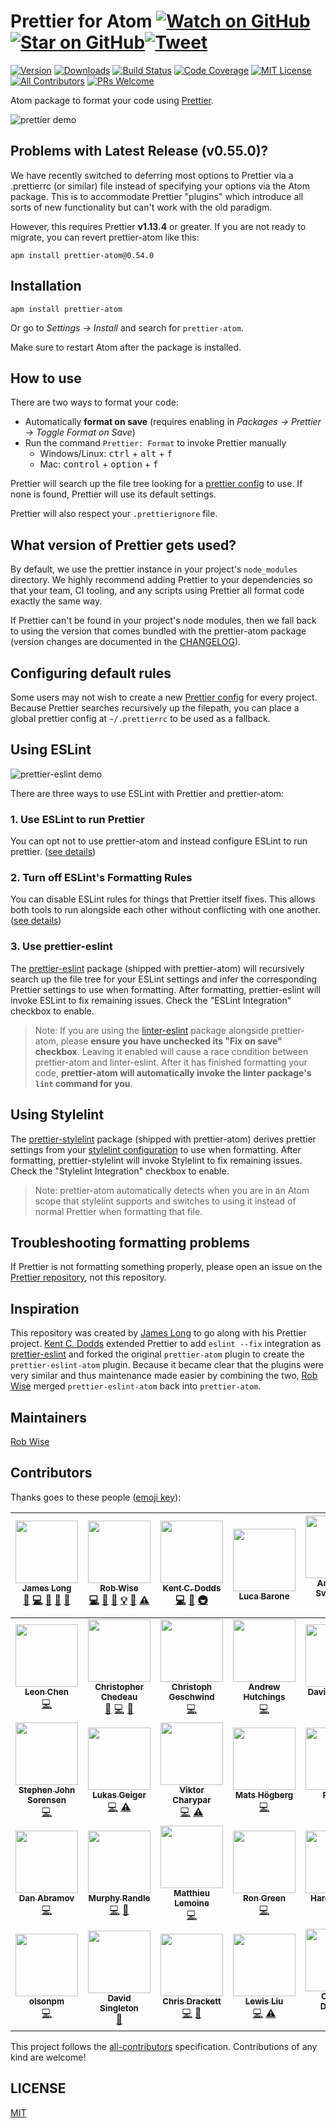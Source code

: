# Prettier for Atom [![Watch on GitHub][github-watch-badge]][github-watch][![Star on GitHub][github-star-badge]][github-star][![Tweet][twitter-badge]][twitter]

<!-- [![Dependencies][dependencyci-badge]][dependencyci] TODO: Add dependency CI! -->

<!-- [![Code of Conduct][coc-badge]][coc] -->

[![Version][version-badge]][package]
[![Downloads][downloads-badge]][package]
[![Build Status][build-badge]][build]
[![Code Coverage][coverage-badge]][coverage]
[![MIT License][license-badge]][license]
[![All Contributors][all-contributors-badge]](#contributors)
[![PRs Welcome][prs-badge]][prs]

Atom package to format your code using [Prettier](https://github.com/prettier/prettier).

![prettier demo](prettier-demo.gif)

## Problems with Latest Release (v0.55.0)?

We have recently switched to deferring most options to Prettier via a .prettierrc (or similar) file instead of specifying your options via the Atom package. This is to accommodate Prettier "plugins" which introduce all sorts of new functionality but can't work with the old paradigm.

However, this requires Prettier **v1.13.4** or greater. If you are not ready to migrate, you can revert prettier-atom like this:

```shell
apm install prettier-atom@0.54.0
```

## Installation

```
apm install prettier-atom
```

Or go to _Settings → Install_ and search for `prettier-atom`.

Make sure to restart Atom after the package is installed.

## How to use

There are two ways to format your code:

- Automatically **format on save** (requires enabling in _Packages → Prettier → Toggle Format on Save_)
- Run the command `Prettier: Format` to invoke Prettier manually
  - Windows/Linux: <kbd>ctrl</kbd> + <kbd>alt</kbd> + <kbd>f</kbd>
  - Mac: <kbd>control</kbd> + <kbd>option</kbd> + <kbd>f</kbd>

Prettier will search up the file tree looking for a [prettier config](https://prettier.io/docs/en/configuration.html) to use. If none is found, Prettier will use its default settings.

Prettier will also respect your `.prettierignore` file.

## What version of Prettier gets used?

By default, we use the prettier instance in your project's `node_modules` directory. We highly recommend adding Prettier to your dependencies so that your team, CI tooling, and any scripts using Prettier all format code exactly the same way.

If Prettier can't be found in your project's node modules, then
we fall back to using the version that comes bundled with the prettier-atom package (version changes are documented in the [CHANGELOG](./CHANGELOG.md)).

## Configuring default rules

Some users may not wish to create a new [Prettier config](https://prettier.io/docs/en/configuration.html) for every project. Because Prettier searches recursively up the filepath, you can place a global prettier config at `~/.prettierrc` to be used as a fallback.

## Using ESLint

![prettier-eslint demo][prettier-eslint-demo]

There are three ways to use ESLint with Prettier and prettier-atom:

### 1. Use ESLint to run Prettier

You can opt not to use prettier-atom and instead configure ESLint to run prettier. ([see details](https://prettier.io/docs/en/eslint.html#use-eslint-to-run-prettier))

### 2. Turn off ESLint's Formatting Rules

You can disable ESLint rules for things that Prettier itself fixes. This allows both tools to run alongside each other without conflicting with one another. ([see details](https://prettier.io/docs/en/eslint.html#turn-off-eslint-s-formatting-rules))

### 3. Use prettier-eslint

The [prettier-eslint][prettier-eslint] package (shipped with prettier-atom) will recursively search up the file tree for your ESLint settings and infer the corresponding Prettier settings to use when formatting. After formatting, prettier-eslint will invoke ESLint to fix remaining issues. Check the "ESLint Integration" checkbox to enable.

> Note: If you are using the [linter-eslint](https://github.com/AtomLinter/linter-eslint) package alongside prettier-atom, please **ensure you have unchecked its "Fix on save" checkbox**. Leaving it enabled will cause a race condition between prettier-atom and linter-eslint. After it has finished formatting your code, **prettier-atom will automatically invoke the linter package's `lint` command for you**.

## Using Stylelint

The [prettier-stylelint](https://github.com/hugomrdias/prettier-stylelint) package (shipped with prettier-atom) derives prettier settings from your [stylelint configuration](https://stylelint.io/user-guide/configuration/) to use when formatting. After formatting, prettier-stylelint will invoke Stylelint to fix remaining issues. Check the "Stylelint Integration" checkbox to enable.

> Note: prettier-atom automatically detects when you are in an Atom scope that stylelint supports and switches to using it instead of normal Prettier when formatting that file.

## Troubleshooting formatting problems

If Prettier is not formatting something properly, please open an issue on the [Prettier repository](https://github.com/prettier/prettier), not this repository.

## Inspiration

This repository was created by [James Long][james-long] to go along with his Prettier project. [Kent C. Dodds][kentcdodds] extended Prettier to add `eslint --fix` integration as [prettier-eslint][prettier-eslint] and forked the original `prettier-atom` plugin to create the `prettier-eslint-atom` plugin. Because it became clear that the plugins were very similar and thus maintenance made easier by combining the two, [Rob Wise][robwise] merged `prettier-eslint-atom` back into `prettier-atom`.

## Maintainers

[Rob Wise][robwise]

## Contributors

Thanks goes to these people ([emoji key][emojis]):

<!-- ALL-CONTRIBUTORS-LIST:START - Do not remove or modify this section -->
<!-- prettier-ignore -->
| [<img src="https://avatars.githubusercontent.com/u/17031?v=3" width="100px;"/><br /><sub><b>James Long</b></sub>](http://jlongster.com)<br />[💬](#question-jlongster "Answering Questions") [💻](https://github.com/prettier/prettier-atom/commits?author=jlongster "Code") [📖](https://github.com/prettier/prettier-atom/commits?author=jlongster "Documentation") [🔌](#plugin-jlongster "Plugin/utility libraries") [👀](#review-jlongster "Reviewed Pull Requests") | [<img src="https://avatars.githubusercontent.com/u/6173488?v=3" width="100px;"/><br /><sub><b>Rob Wise</b></sub>](https://robwise.github.io)<br />[💻](https://github.com/prettier/prettier-atom/commits?author=robwise "Code") [📖](https://github.com/prettier/prettier-atom/commits?author=robwise "Documentation") [💬](#question-robwise "Answering Questions") [💡](#example-robwise "Examples") [👀](#review-robwise "Reviewed Pull Requests") [⚠️](https://github.com/prettier/prettier-atom/commits?author=robwise "Tests") | [<img src="https://avatars.githubusercontent.com/u/1500684?v=3" width="100px;"/><br /><sub><b>Kent C. Dodds</b></sub>](https://kentcdodds.com)<br />[💻](https://github.com/prettier/prettier-atom/commits?author=kentcdodds "Code") [📖](https://github.com/prettier/prettier-atom/commits?author=kentcdodds "Documentation") [🚇](#infra-kentcdodds "Infrastructure (Hosting, Build-Tools, etc)") | [<img src="https://avatars.githubusercontent.com/u/1144075?v=3" width="100px;"/><br /><sub><b>Luca Barone</b></sub>](https://github.com/cloud-walker)<br /> | [<img src="https://avatars.githubusercontent.com/u/4514159?v=3" width="100px;"/><br /><sub><b>Arnar Þór Sveinsson</b></sub>](https://github.com/arnarthor)<br />[💻](https://github.com/prettier/prettier-atom/commits?author=arnarthor "Code") | [<img src="https://avatars.githubusercontent.com/u/131916?v=3" width="100px;"/><br /><sub><b>Adam Miskiewicz</b></sub>](http://www.adammiskiewicz.com/)<br />[💻](https://github.com/prettier/prettier-atom/commits?author=skevy "Code") | [<img src="https://avatars.githubusercontent.com/u/2685242?v=3" width="100px;"/><br /><sub><b>Ori Livni</b></sub>](http://www.orilivni.com)<br />[💻](https://github.com/prettier/prettier-atom/commits?author=oriSomething "Code") |
| :---: | :---: | :---: | :---: | :---: | :---: | :---: |
| [<img src="https://avatars.githubusercontent.com/u/6182852?v=3" width="100px;"/><br /><sub><b>Leon Chen</b></sub>](https://transcranial.github.io)<br />[💻](https://github.com/prettier/prettier-atom/commits?author=transcranial "Code") | [<img src="https://avatars.githubusercontent.com/u/197597?v=3" width="100px;"/><br /><sub><b>Christopher Chedeau</b></sub>](http://blog.vjeux.com/)<br />[💬](#question-vjeux "Answering Questions") [💻](https://github.com/prettier/prettier-atom/commits?author=vjeux "Code") [🔌](#plugin-vjeux "Plugin/utility libraries") | [<img src="https://avatars.githubusercontent.com/u/646693?v=3" width="100px;"/><br /><sub><b>Christoph Geschwind</b></sub>](http://christoph-geschwind.de)<br />[💻](https://github.com/prettier/prettier-atom/commits?author=1st8 "Code") | [<img src="https://avatars.githubusercontent.com/u/35026?v=3" width="100px;"/><br /><sub><b>Andrew Hutchings</b></sub>](https://andrewhutchings.com)<br />[💻](https://github.com/prettier/prettier-atom/commits?author=ahutchings "Code") | [<img src="https://avatars.githubusercontent.com/u/875591?v=3" width="100px;"/><br /><sub><b>David Schnurr</b></sub>](http://davidschnurr.com)<br />[💻](https://github.com/prettier/prettier-atom/commits?author=schnerd "Code") | [<img src="https://avatars.githubusercontent.com/u/484801?v=3" width="100px;"/><br /><sub><b>Ryan Cole</b></sub>](http://rycole.com/)<br />[💻](https://github.com/prettier/prettier-atom/commits?author=ryancole "Code") | [<img src="https://avatars0.githubusercontent.com/u/11488612?v=3" width="100px;"/><br /><sub><b>Dara Hak</b></sub>](https://github.com/darahak)<br />[💻](https://github.com/prettier/prettier-atom/commits?author=darahak "Code") [📖](https://github.com/prettier/prettier-atom/commits?author=darahak "Documentation") |
| [<img src="https://avatars3.githubusercontent.com/u/487068?v=3" width="100px;"/><br /><sub><b>Stephen John Sorensen</b></sub>](http://www.stephenjohnsorensen.com/)<br />[💻](https://github.com/prettier/prettier-atom/commits?author=spudly "Code") | [<img src="https://avatars2.githubusercontent.com/u/13285808?v=3" width="100px;"/><br /><sub><b>Lukas Geiger</b></sub>](https://github.com/lgeiger)<br />[💻](https://github.com/prettier/prettier-atom/commits?author=lgeiger "Code") [⚠️](https://github.com/prettier/prettier-atom/commits?author=lgeiger "Tests") | [<img src="https://avatars2.githubusercontent.com/u/1517854?v=3" width="100px;"/><br /><sub><b>Viktor Charypar</b></sub>](https://github.com/charypar)<br />[💻](https://github.com/prettier/prettier-atom/commits?author=charypar "Code") [⚠️](https://github.com/prettier/prettier-atom/commits?author=charypar "Tests") | [<img src="https://avatars0.githubusercontent.com/u/1007436?v=3" width="100px;"/><br /><sub><b>Mats Högberg</b></sub>](http://mats.hgbrg.se)<br />[💻](https://github.com/prettier/prettier-atom/commits?author=mhgbrg "Code") | [<img src="https://avatars0.githubusercontent.com/u/2602767?v=3" width="100px;"/><br /><sub><b>Roman</b></sub>](https://github.com/RoM4iK)<br />[💻](https://github.com/prettier/prettier-atom/commits?author=RoM4iK "Code") | [<img src="https://avatars2.githubusercontent.com/u/1468518?v=3" width="100px;"/><br /><sub><b>vaibhav</b></sub>](https://vaibhavchatarkar.com)<br />[💻](https://github.com/prettier/prettier-atom/commits?author=da-vaibhav "Code") | [<img src="https://avatars1.githubusercontent.com/u/1935696?v=3" width="100px;"/><br /><sub><b>Karl Horky</b></sub>](https://work.karlhorky.com)<br />[💻](https://github.com/prettier/prettier-atom/commits?author=karlhorky "Code") |
| [<img src="https://avatars3.githubusercontent.com/u/810438?v=3" width="100px;"/><br /><sub><b>Dan Abramov</b></sub>](http://twitter.com/dan_abramov)<br />[💻](https://github.com/prettier/prettier-atom/commits?author=gaearon "Code") | [<img src="https://avatars3.githubusercontent.com/u/1227109?v=3" width="100px;"/><br /><sub><b>Murphy Randle</b></sub>](https://sploding.rocks)<br />[💻](https://github.com/prettier/prettier-atom/commits?author=splodingsocks "Code") [🐛](https://github.com/prettier/prettier-atom/issues?q=author%3Asplodingsocks "Bug reports") | [<img src="https://avatars3.githubusercontent.com/u/8517072?v=3" width="100px;"/><br /><sub><b>Matthieu Lemoine</b></sub>](https://matthieulemoine.com)<br />[💻](https://github.com/prettier/prettier-atom/commits?author=MatthieuLemoine "Code") | [<img src="https://avatars1.githubusercontent.com/u/37242?v=4" width="100px;"/><br /><sub><b>Ron Green</b></sub>](https://github.com/rgreenjr)<br />[💻](https://github.com/prettier/prettier-atom/commits?author=rgreenjr "Code") | [<img src="https://avatars2.githubusercontent.com/u/1745854?v=4" width="100px;"/><br /><sub><b>Harold Treen</b></sub>](https://haroldtreen.com)<br />[🐛](https://github.com/prettier/prettier-atom/issues?q=author%3Aharoldtreen "Bug reports") [💻](https://github.com/prettier/prettier-atom/commits?author=haroldtreen "Code") | [<img src="https://avatars1.githubusercontent.com/u/3447641?v=4" width="100px;"/><br /><sub><b>Nikita Mashukov</b></sub>](https://github.com/ferdibiflator)<br />[💻](https://github.com/prettier/prettier-atom/commits?author=ferdibiflator "Code") | [<img src="https://avatars0.githubusercontent.com/u/8203211?v=4" width="100px;"/><br /><sub><b>Sam Horton</b></sub>](https://github.com/SavePointSam)<br />[💻](https://github.com/prettier/prettier-atom/commits?author=SavePointSam "Code") [⚠️](https://github.com/prettier/prettier-atom/commits?author=SavePointSam "Tests") |
| [<img src="https://avatars2.githubusercontent.com/u/5957709?v=4" width="100px;"/><br /><sub><b>olsonpm</b></sub>](https://github.com/olsonpm)<br />[💻](https://github.com/prettier/prettier-atom/commits?author=olsonpm "Code") | [<img src="https://avatars2.githubusercontent.com/u/63201?v=4" width="100px;"/><br /><sub><b>David Singleton</b></sub>](http://dsingleton.co.uk)<br />[📖](https://github.com/prettier/prettier-atom/commits?author=dsingleton "Documentation") | [<img src="https://avatars3.githubusercontent.com/u/4378?v=4" width="100px;"/><br /><sub><b>Chris Drackett</b></sub>](https://github.com/chrisdrackett)<br />[💻](https://github.com/prettier/prettier-atom/commits?author=chrisdrackett "Code") [🎨](#design-chrisdrackett "Design") | [<img src="https://avatars0.githubusercontent.com/u/6934200?v=4" width="100px;"/><br /><sub><b>Lewis Liu</b></sub>](https://github.com/lewisl9029)<br />[💻](https://github.com/prettier/prettier-atom/commits?author=lewisl9029 "Code") [⚠️](https://github.com/prettier/prettier-atom/commits?author=lewisl9029 "Tests") | [<img src="https://avatars1.githubusercontent.com/u/5004326?v=4" width="100px;"/><br /><sub><b>Chance Dickson</b></sub>](http://chancedickson.com)<br />[💻](https://github.com/prettier/prettier-atom/commits?author=chancedickson "Code") |
<!-- ALL-CONTRIBUTORS-LIST:END -->

This project follows the [all-contributors][all-contributors] specification. Contributions of any kind are welcome!

## LICENSE

[MIT](./LICENSE.md)

[npm]: https://www.npmjs.com/
[node]: https://nodejs.org
[build-badge]: https://img.shields.io/travis/prettier/prettier-atom.svg?style=flat-square
[build]: https://travis-ci.org/prettier/prettier-atom
[coverage-badge]: https://img.shields.io/codecov/c/github/prettier/prettier-atom.svg?style=flat-square
[coverage]: https://codecov.io/github/prettier/prettier-atom
[dependencyci-badge]: https://dependencyci.com/github/prettier/prettier-atom/badge?style=flat-square
[dependencyci]: https://dependencyci.com/github/prettier/prettier-atom
[version-badge]: https://img.shields.io/apm/v/prettier-atom.svg?style=flat-square
[package]: https://atom.io/packages/prettier-atom
[downloads-badge]: https://img.shields.io/apm/dm/prettier-atom.svg?style=flat-square
[license-badge]: https://img.shields.io/apm/l/prettier-atom.svg?style=flat-square
[license]: https://github.com/prettier/prettier-atom/blob/master/LICENSE
[prs-badge]: https://img.shields.io/badge/PRs-welcome-brightgreen.svg?style=flat-square
[prs]: http://makeapullrequest.com
[coc-badge]: https://img.shields.io/badge/code%20of-conduct-ff69b4.svg?style=flat-square
[coc]: https://github.com/prettier/prettier-atom/blob/master/other/CODE_OF_CONDUCT.md
[roadmap-badge]: https://img.shields.io/badge/%F0%9F%93%94-roadmap-CD9523.svg?style=flat-square
[roadmap]: https://github.com/prettier/prettier-atom/blob/master/other/ROADMAP.md
[github-watch-badge]: https://img.shields.io/github/watchers/prettier/prettier-atom.svg?style=social
[github-watch]: https://github.com/prettier/prettier-atom/watchers
[github-star-badge]: https://img.shields.io/github/stars/prettier/prettier-atom.svg?style=social
[github-star]: https://github.com/prettier/prettier-atom/stargazers
[twitter]: https://twitter.com/intent/tweet?text=Check%20out%20prettier-atom!%20https://github.com/prettier/prettier-atom%20%F0%9F%91%8D
[twitter-badge]: https://img.shields.io/twitter/url/https/github.com/prettier/prettier-atom.svg?style=social
[emojis]: https://github.com/kentcdodds/all-contributors#emoji-key
[all-contributors]: https://github.com/kentcdodds/all-contributors
[all-contributors-badge]: https://img.shields.io/badge/all_contributors-13-orange.svg?style=flat-square
[prettier]: https://github.com/prettier/prettier
[prettier-eslint]: https://github.com/prettier/prettier-eslint
[kentcdodds]: https://github.com/kentcdodds
[james-long]: https://github.com/jlongster
[robwise]: https://github.com/robwise
[prettier-demo]: https://github.com/prettier/prettier-atom/raw/master/prettier-demo.gif
[prettier-eslint-demo]: https://github.com/prettier/prettier-atom/raw/master/prettier-eslint-demo.gif
